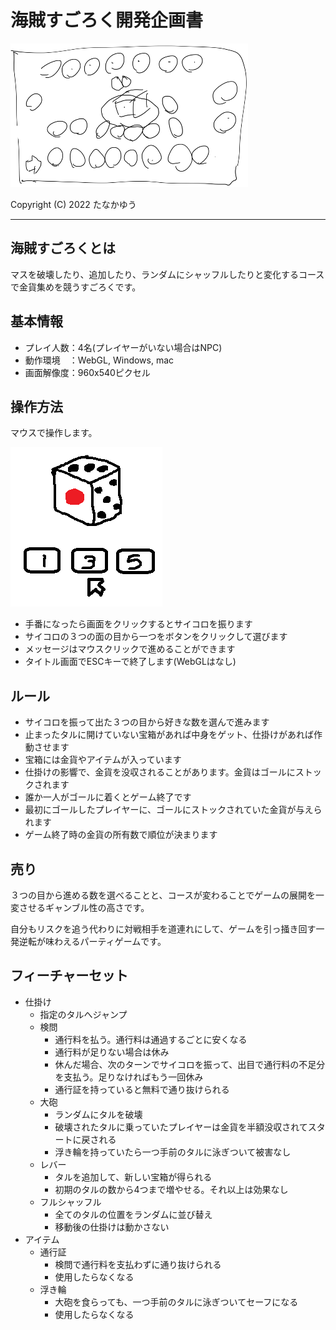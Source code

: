# 海賊すごろく開発企画書

![海賊すごろく画面イメージ](../images/thumbs.png)

Copyright (C) 2022 たなかゆう

---

## 海賊すごろくとは
マスを破壊したり、追加したり、ランダムにシャッフルしたりと変化するコースで金貨集めを競うすごろくです。

## 基本情報
- プレイ人数：4名(プレイヤーがいない場合はNPC)
- 動作環境　：WebGL, Windows, mac
- 画面解像度：960x540ピクセル

## 操作方法
マウスで操作します。

![操作手順](../images/dice_select.png)

- 手番になったら画面をクリックするとサイコロを振ります
- サイコロの３つの面の目から一つをボタンをクリックして選びます
- メッセージはマウスクリックで進めることができます
- タイトル画面でESCキーで終了します(WebGLはなし)

## ルール
- サイコロを振って出た３つの目から好きな数を選んで進みます
- 止まったタルに開けていない宝箱があれば中身をゲット、仕掛けがあれば作動させます
- 宝箱には金貨やアイテムが入っています
- 仕掛けの影響で、金貨を没収されることがあります。金貨はゴールにストックされます
- 誰か一人がゴールに着くとゲーム終了です
- 最初にゴールしたプレイヤーに、ゴールにストックされていた金貨が与えられます
- ゲーム終了時の金貨の所有数で順位が決まります

## 売り
３つの目から進める数を選べることと、コースが変わることでゲームの展開を一変させるギャンブル性の高さです。

自分もリスクを追う代わりに対戦相手を道連れにして、ゲームを引っ掻き回す一発逆転が味わえるパーティゲームです。

## フィーチャーセット

- 仕掛け
  - 指定のタルへジャンプ
  - 検問
    - 通行料を払う。通行料は通過するごとに安くなる
    - 通行料が足りない場合は休み
    - 休んだ場合、次のターンでサイコロを振って、出目で通行料の不足分を支払う。足りなければもう一回休み
    - 通行証を持っていると無料で通り抜けられる
  - 大砲
    - ランダムにタルを破壊
    - 破壊されたタルに乗っていたプレイヤーは金貨を半額没収されてスタートに戻される
    - 浮き輪を持っていたら一つ手前のタルに泳ぎついて被害なし
  - レバー
    - タルを追加して、新しい宝箱が得られる
    - 初期のタルの数から4つまで増やせる。それ以上は効果なし
  - フルシャッフル
    - 全てのタルの位置をランダムに並び替え
    - 移動後の仕掛けは動かさない
- アイテム
  - 通行証
    - 検問で通行料を支払わずに通り抜けられる
    - 使用したらなくなる
  - 浮き輪
    - 大砲を食らっても、一つ手前のタルに泳ぎついてセーフになる
    - 使用したらなくなる

